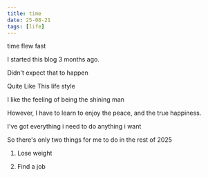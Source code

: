```yaml
---
title: time
date: 25-08-21
tags: [life]
---
```


time flew fast

I started this blog 3 months ago.

Didn't expect that to happen

Quite Like This life style

I like the feeling of being the shining man

However, I have to learn to enjoy the peace, and the true happiness.

I've got everything i need to do anything i want

So there's only two things for me to do in the rest of 2025

1. Lose weight 

2. Find a job



